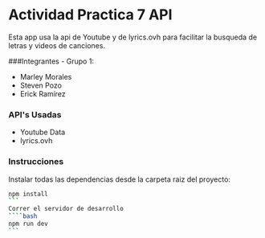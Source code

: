 # Actividad Practica 7 API
Esta app usa la api de Youtube y de lyrics.ovh para facilitar la busqueda de letras y videos de canciones.

###Integrantes - Grupo 1:
- Marley Morales
- Steven Pozo
- Erick Ramírez

### API's Usadas
- Youtube Data
- lyrics.ovh

### Instrucciones
Instalar todas las dependencias desde la carpeta raiz del proyecto:
````bash
npm install
```
Correr el servidor de desarrollo
````bash
npm run dev
```
